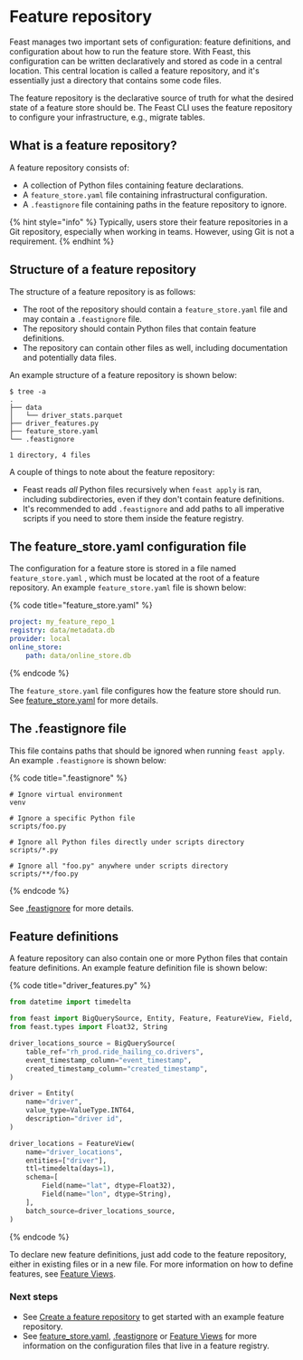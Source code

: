 # Feature repository

Feast manages two important sets of configuration: feature definitions, and configuration about how to run the feature store. With Feast, this configuration can be written declaratively and stored as code in a central location. This central location is called a feature repository, and it's essentially just a directory that contains some code files.

The feature repository is the declarative source of truth for what the desired state of a feature store should be. The Feast CLI uses the feature repository to configure your infrastructure, e.g., migrate tables.

## What is a feature repository?

A feature repository consists of:

* A collection of Python files containing feature declarations.
* A `feature_store.yaml` file containing infrastructural configuration.
* A `.feastignore` file containing paths in the feature repository to ignore.

{% hint style="info" %}
Typically, users store their feature repositories in a Git repository, especially when working in teams. However, using Git is not a requirement.
{% endhint %}

## Structure of a feature repository

The structure of a feature repository is as follows:

* The root of the repository should contain a `feature_store.yaml` file and may contain a `.feastignore` file.
* The repository should contain Python files that contain feature definitions. 
* The repository can contain other files as well, including documentation and potentially data files.

An example structure of a feature repository is shown below:

```text
$ tree -a
.
├── data
│   └── driver_stats.parquet
├── driver_features.py
├── feature_store.yaml
└── .feastignore

1 directory, 4 files
```

A couple of things to note about the feature repository:

* Feast reads _all_ Python files recursively when `feast apply` is ran, including subdirectories, even if they don't contain feature definitions.
* It's recommended to add `.feastignore` and add paths to all imperative scripts if you need to store them inside the feature registry.

## The feature\_store.yaml configuration file

The configuration for a feature store is stored in a file named `feature_store.yaml` , which must be located at the root of a feature repository. An example `feature_store.yaml` file is shown below:

{% code title="feature\_store.yaml" %}
```yaml
project: my_feature_repo_1
registry: data/metadata.db
provider: local
online_store:
    path: data/online_store.db
```
{% endcode %}

The `feature_store.yaml` file configures how the feature store should run. See [feature\_store.yaml](feature-store-yaml.md) for more details.

## The .feastignore file

This file contains paths that should be ignored when running `feast apply`. An example `.feastignore` is shown below:

{% code title=".feastignore" %}
```text
# Ignore virtual environment
venv

# Ignore a specific Python file
scripts/foo.py

# Ignore all Python files directly under scripts directory
scripts/*.py

# Ignore all "foo.py" anywhere under scripts directory
scripts/**/foo.py
```
{% endcode %}

See [.feastignore](feast-ignore.md) for more details.

## Feature definitions

A feature repository can also contain one or more Python files that contain feature definitions. An example feature definition file is shown below:

{% code title="driver\_features.py" %}
```python
from datetime import timedelta

from feast import BigQuerySource, Entity, Feature, FeatureView, Field, ValueType
from feast.types import Float32, String

driver_locations_source = BigQuerySource(
    table_ref="rh_prod.ride_hailing_co.drivers",
    event_timestamp_column="event_timestamp",
    created_timestamp_column="created_timestamp",
)

driver = Entity(
    name="driver",
    value_type=ValueType.INT64,
    description="driver id",
)

driver_locations = FeatureView(
    name="driver_locations",
    entities=["driver"],
    ttl=timedelta(days=1),
    schema=[
        Field(name="lat", dtype=Float32),
        Field(name="lon", dtype=String),
    ],
    batch_source=driver_locations_source,
)
```
{% endcode %}

To declare new feature definitions, just add code to the feature repository, either in existing files or in a new file. For more information on how to define features, see [Feature Views](../concepts/data-model-and-concepts.md#feature-view).

### Next steps

* See [Create a feature repository](../getting-started/create-a-feature-repository.md) to get started with an example feature repository.
* See [feature\_store.yaml](feature-store-yaml.md), [.feastignore](feast-ignore.md) or [Feature Views](../concepts/data-model-and-concepts.md#feature-view) for more information on the configuration files that live in a feature registry.

